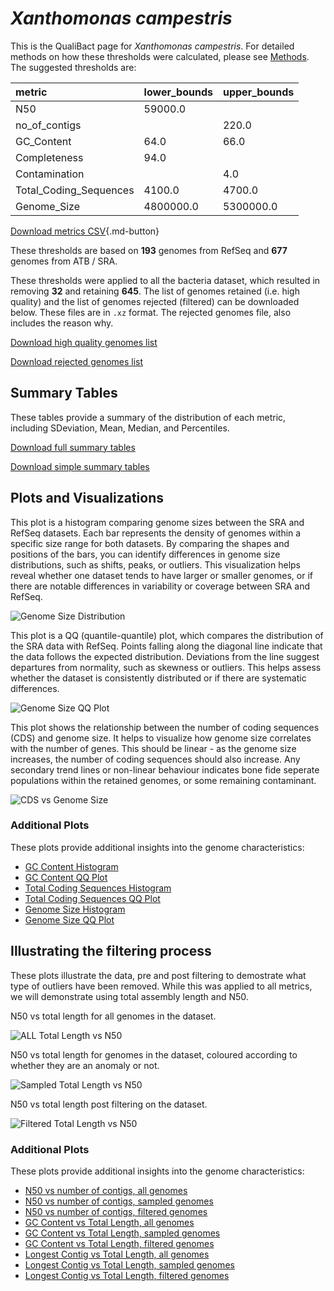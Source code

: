 # *Xanthomonas campestris*

This is the QualiBact page for *Xanthomonas campestris*. For detailed methods on how these thresholds were calculated, please see [Methods](../../methods.md).
The suggested thresholds are: 

| metric                 | lower_bounds   | upper_bounds   |
|:-----------------------|:---------------|:---------------|
| N50                    | 59000.0        |                |
| no_of_contigs          |                | 220.0          |
| GC_Content             | 64.0           | 66.0           |
| Completeness           | 94.0           |                |
| Contamination          |                | 4.0            |
| Total_Coding_Sequences | 4100.0         | 4700.0         |
| Genome_Size            | 4800000.0      | 5300000.0      |

[Download metrics CSV](Xanthomonas_campestris_metrics.csv){.md-button}


These thresholds are based on **193** genomes from RefSeq and **677** genomes from ATB / SRA.

These thresholds were applied to all the bacteria dataset, which resulted in removing **32** and retaining **645**.
The list of genomes retained (i.e. high quality) and the list of genomes rejected (filtered) can be downloaded below. These files are in `.xz` format. The rejected genomes file, also includes the reason why.

[Download high quality genomes list](Xanthomonas_campestris_high_quality_genomes.csv.xz)


[Download rejected genomes list](Xanthomonas_campestris_filtered_out_genomes.csv.xz)



## Summary Tables
These tables provide a summary of the distribution of each metric, including SDeviation, Mean, Median, and Percentiles.

[Download full summary tables](summary.csv)

[Download simple summary tables](selected_summary.csv)

## Plots and Visualizations

This plot is a histogram comparing genome sizes between the SRA and RefSeq datasets. Each bar represents the density of genomes within a specific size range for both datasets. By comparing the shapes and positions of the bars, you can identify differences in genome size distributions, such as shifts, peaks, or outliers. This visualization helps reveal whether one dataset tends to have larger or smaller genomes, or if there are notable differences in variability or coverage between SRA and RefSeq.

![Genome Size Distribution](Genome_Size_refseq_histogram_kde.png)

This plot is a QQ (quantile-quantile) plot, which compares the distribution of the SRA data with RefSeq. Points falling along the diagonal line indicate that the data follows the expected distribution. Deviations from the line suggest departures from normality, such as skewness or outliers. This helps assess whether the dataset is consistently distributed or if there are systematic differences.

![Genome Size QQ Plot](Genome_Size_refseq_qqplot.png)

This plot shows the relationship between the number of coding sequences (CDS) and genome size. It helps to visualize how genome size correlates with the number of genes. This should be linear - as the genome size increases, the number of coding sequences should also increase. Any secondary trend lines or non-linear behaviour indicates bone fide seperate populations within the retained genomes, or some remaining contaminant. 

![CDS vs Genome Size](Xanthomonas_campestris_CDS_vs_Genome_Size.png)

### Additional Plots

These plots provide additional insights into the genome characteristics:

- [GC Content Histogram](GC_Content_refseq_histogram_kde.png)
- [GC Content QQ Plot](GC_Content_refseq_qqplot.png)
- [Total Coding Sequences Histogram](Total_Coding_Sequences_refseq_histogram_kde.png)
- [Total Coding Sequences QQ Plot](Total_Coding_Sequences_refseq_qqplot.png)
- [Genome Size Histogram](Genome_Size_refseq_histogram_kde.png)
- [Genome Size QQ Plot](Genome_Size_refseq_qqplot.png)
## Illustrating the filtering process
These plots illustrate the data, pre and post filtering to demostrate what type of outliers have been removed. While this was applied to all metrics, we will demonstrate using total assembly length and N50.

N50 vs total length for all genomes in the dataset.

![ALL Total Length vs N50](Xanthomonas_campestris_all_total_length_N50.png)

N50 vs total length for genomes in the dataset, coloured according to whether they are an anomaly or not.

![Sampled Total Length vs N50](Xanthomonas_campestris_sample_total_length_N50.png)

N50 vs total length post filtering on the dataset.

![Filtered Total Length vs N50](Xanthomonas_campestris_filt_total_length_N50.png)

### Additional Plots

These plots provide additional insights into the genome characteristics:

- [N50 vs number of contigs, all genomes](Xanthomonas_campestris_all_N50_number.png)
- [N50 vs number of contigs, sampled genomes](Xanthomonas_campestris_sample_N50_number.png)
- [N50 vs number of contigs, filtered genomes](Xanthomonas_campestris_filt_N50_number.png)
- [GC Content vs Total Length, all genomes](Xanthomonas_campestris_all_total_length_GC_Content.png)
- [GC Content vs Total Length, sampled genomes](Xanthomonas_campestris_sample_total_length_GC_Content.png)
- [GC Content vs Total Length, filtered genomes](Xanthomonas_campestris_filt_total_length_GC_Content.png)
- [Longest Contig vs Total Length, all genomes](Xanthomonas_campestris_all_total_length_longest.png)
- [Longest Contig vs Total Length, sampled genomes](Xanthomonas_campestris_sample_total_length_longest.png)
- [Longest Contig vs Total Length, filtered genomes](Xanthomonas_campestris_filt_total_length_longest.png)
